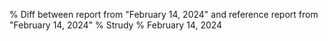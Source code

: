 % Diff between report from "February 14, 2024" and reference report from "February 14, 2024"
% Strudy
% February 14, 2024


